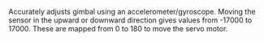 Accurately adjusts gimbal using an accelerometer/gyroscope.
Moving the sensor in the upward or downward direction gives values from -17000 to 17000. These are mapped from 0 to 180 to move the servo motor.
